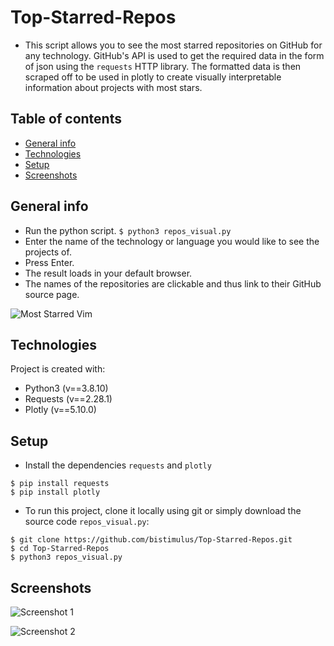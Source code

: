 # Top-Starred-Repos
* This script allows you to see the most starred repositories on GitHub for any technology. GitHub's API is used to get the required data in the form of json using the ```requests``` HTTP library. The formatted data is then scraped off to be used in plotly to create visually interpretable information about projects with most stars. 

## Table of contents
* [General info](#general-info)
* [Technologies](#technologies)
* [Setup](#setup)
* [Screenshots](#screenshots)

## General info

* Run the python script.
```$ python3 repos_visual.py ```
* Enter the name of the technology or language you would like to see the projects of.
* Press Enter.
* The result loads in your default browser.
* The names of the repositories are clickable and thus link to their GitHub source page.

![Most Starred Vim](https://github.com/bistimulus/Shoot-Aliens/blob/main/Screenshots/Vim.png?raw=true)

## Technologies
Project is created with:
* Python3 (v==3.8.10)
* Requests (v==2.28.1)
* Plotly (v==5.10.0)
	
## Setup
* Install the dependencies  ```requests``` and ```plotly```

```
$ pip install requests
$ pip install plotly
```

* To run this project, clone it locally using git or simply download the source code ```repos_visual.py```:

```
$ git clone https://github.com/bistimulus/Top-Starred-Repos.git
$ cd Top-Starred-Repos
$ python3 repos_visual.py

```

## Screenshots
![Screenshot 1](https://github.com/bistimulus/Shoot-Aliens/blob/main/Screenshots/Python.png?raw=true)

![Screenshot 2](https://github.com/bistimulus/Shoot-Aliens/blob/main/Screenshots/CPP.png?raw=true)

